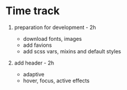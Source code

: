 # Time track 

1. preparation for development - 2h
    * download fonts, images
    * add favions
    * add scss vars, mixins and default styles

2. add header - 2h
    * adaptive
    * hover, focus, active effects
